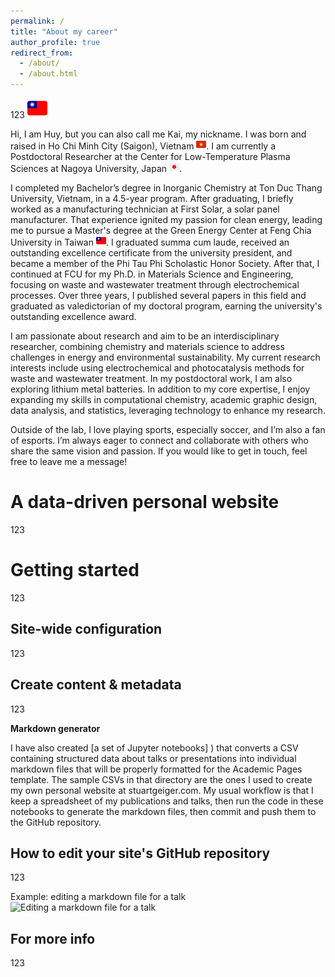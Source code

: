 ```yaml
---
permalink: /
title: "About my career"
author_profile: true
redirect_from: 
  - /about/
  - /about.html
---
```


123 ![twflag](/images/twicon-32x32.png)

Hi, I am Huy, but you can also call me Kai, my nickname. I was born and raised in Ho Chi Minh City (Saigon), Vietnam ![vnflag](/images/vnflag-16x16.png). I am currently a Postdoctoral Researcher at the Center for Low-Temperature Plasma Sciences at Nagoya University, Japan ![jpflag](/images/jpflag-16x16.png).

I completed my Bachelor’s degree in Inorganic Chemistry at Ton Duc Thang University, Vietnam, in a 4.5-year program. After graduating, I briefly worked as a manufacturing technician at First Solar, a solar panel manufacturer. That experience ignited my passion for clean energy, leading me to pursue a Master's degree at the Green Energy Center at Feng Chia University in Taiwan ![twflag](/images/twflag-16x16.png). I graduated summa cum laude, received an outstanding excellence certificate from the university president, and became a member of the Phi Tau Phi Scholastic Honor Society. After that, I continued at FCU for my Ph.D. in Materials Science and Engineering, focusing on waste and wastewater treatment through electrochemical processes. Over three years, I published several papers in this field and graduated as valedictorian of my doctoral program, earning the university's outstanding excellence award.

I am passionate about research and aim to be an interdisciplinary researcher, combining chemistry and materials science to address challenges in energy and environmental sustainability. My current research interests include using electrochemical and photocatalysis methods for waste and wastewater treatment. In my postdoctoral work, I am also exploring lithium metal batteries. In addition to my core expertise, I enjoy expanding my skills in computational chemistry, academic graphic design, data analysis, and statistics, leveraging technology to enhance my research.

Outside of the lab, I love playing sports, especially soccer, and I’m also a fan of esports. I’m always eager to connect and collaborate with others who share the same vision and passion. If you would like to get in touch, feel free to leave me a message!

A data-driven personal website
======
123

Getting started
======
123

Site-wide configuration
------
123

Create content & metadata
------
123

**Markdown generator**

I have also created [a set of Jupyter notebooks]
) that converts a CSV containing structured data about talks or presentations into individual markdown files that will be properly formatted for the Academic Pages template. The sample CSVs in that directory are the ones I used to create my own personal website at stuartgeiger.com. My usual workflow is that I keep a spreadsheet of my publications and talks, then run the code in these notebooks to generate the markdown files, then commit and push them to the GitHub repository.

How to edit your site's GitHub repository
------
123

Example: editing a markdown file for a talk
![Editing a markdown file for a talk](/images/profile.png)

For more info
------
123
